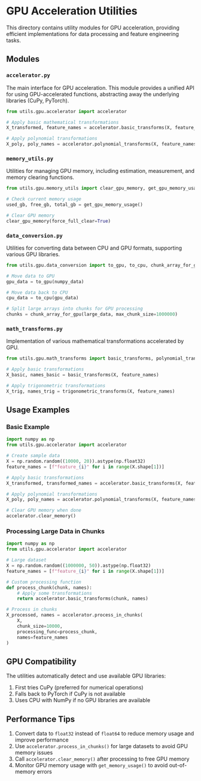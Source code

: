 # GPU Acceleration Utilities

This directory contains utility modules for GPU acceleration, providing efficient implementations for data processing and feature engineering tasks.

## Modules

### `accelerator.py`

The main interface for GPU acceleration. This module provides a unified API for using GPU-accelerated functions, abstracting away the underlying libraries (CuPy, PyTorch).

```python
from utils.gpu.accelerator import accelerator

# Apply basic mathematical transformations
X_transformed, feature_names = accelerator.basic_transforms(X, feature_names)

# Apply polynomial transformations
X_poly, poly_names = accelerator.polynomial_transforms(X, feature_names, max_degree=2)
```

### `memory_utils.py`

Utilities for managing GPU memory, including estimation, measurement, and memory clearing functions.

```python
from utils.gpu.memory_utils import clear_gpu_memory, get_gpu_memory_usage

# Check current memory usage
used_gb, free_gb, total_gb = get_gpu_memory_usage()

# Clear GPU memory
clear_gpu_memory(force_full_clear=True)
```

### `data_conversion.py`

Utilities for converting data between CPU and GPU formats, supporting various GPU libraries.

```python
from utils.gpu.data_conversion import to_gpu, to_cpu, chunk_array_for_gpu

# Move data to GPU
gpu_data = to_gpu(numpy_data)

# Move data back to CPU
cpu_data = to_cpu(gpu_data)

# Split large arrays into chunks for GPU processing
chunks = chunk_array_for_gpu(large_data, max_chunk_size=1000000)
```

### `math_transforms.py`

Implementation of various mathematical transformations accelerated by GPU.

```python
from utils.gpu.math_transforms import basic_transforms, polynomial_transforms

# Apply basic transformations
X_basic, names_basic = basic_transforms(X, feature_names)

# Apply trigonometric transformations
X_trig, names_trig = trigonometric_transforms(X, feature_names)
```

## Usage Examples

### Basic Example

```python
import numpy as np
from utils.gpu.accelerator import accelerator

# Create sample data
X = np.random.random((10000, 20)).astype(np.float32)
feature_names = [f"feature_{i}" for i in range(X.shape[1])]

# Apply basic transformations
X_transformed, transformed_names = accelerator.basic_transforms(X, feature_names)

# Apply polynomial transformations
X_poly, poly_names = accelerator.polynomial_transforms(X, feature_names, max_degree=2)

# Clear GPU memory when done
accelerator.clear_memory()
```

### Processing Large Data in Chunks

```python
import numpy as np
from utils.gpu.accelerator import accelerator

# Large dataset
X = np.random.random((1000000, 50)).astype(np.float32)
feature_names = [f"feature_{i}" for i in range(X.shape[1])]

# Custom processing function
def process_chunk(chunk, names):
    # Apply some transformations
    return accelerator.basic_transforms(chunk, names)

# Process in chunks
X_processed, names = accelerator.process_in_chunks(
    X, 
    chunk_size=10000, 
    processing_func=process_chunk,
    names=feature_names
)
```

## GPU Compatibility

The utilities automatically detect and use available GPU libraries:

1. First tries CuPy (preferred for numerical operations)
2. Falls back to PyTorch if CuPy is not available
3. Uses CPU with NumPy if no GPU libraries are available

## Performance Tips

1. Convert data to `float32` instead of `float64` to reduce memory usage and improve performance
2. Use `accelerator.process_in_chunks()` for large datasets to avoid GPU memory issues
3. Call `accelerator.clear_memory()` after processing to free GPU memory
4. Monitor GPU memory usage with `get_memory_usage()` to avoid out-of-memory errors